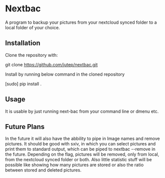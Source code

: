 # Nextbac

A program to backup your pictures from your nextcloud
synced folder to a local folder of your choice.

## Installation
Clone the repository with:

git clone https://github.com/jutep/nextbac.git

Install by running below command in the cloned repository

[sudo] pip install .

## Usage
It is usable by just running next-bac from your command line or
dmenu etc.

## Future Plans
In the future it will also have the abbility to pipe in 
Image names and remove pictures. It should be good with sxiv, in 
which you can select pictures and print them to standard output, which
can be piped to nextbac --remove in the future.
Depending on the flag, pictures will be removed,
only from local, from the nextcloud synced folder or both.
Also little statistic stuff will be possible like showing how
many pictures are stored or also the ratio between stored and
deleted pictures.

